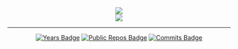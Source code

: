 <div align=center>
  <img src="https://github-readme-stats.vercel.app/api?username=Derjyn&show_icons=true&theme=solarized-dark&bg_color=00000000&hide_border=true&hide_title=true&include_all_commits=true&rank_icon=percentile"/>
</div>
<div align=center>
  <img src="https://github-readme-stats.vercel.app/api/top-langs/?username=derjyn&size_weight=0.5&count_weight=0.5"/>
</div>

-------

<div align=center>
  
  [![Years Badge](https://badges.strrl.dev/years/Derjyn)](https://github.com/Derjyn/Derjyn)
  [![Public Repos Badge](https://badges.strrl.dev/repos/Derjyn)](https://github.com/Derjyn?tab=repositories)
  [![Commits Badge](https://badges.strrl.dev/commits/weekly/Derjyn)](https://badges.strrl.dev)

</div>
